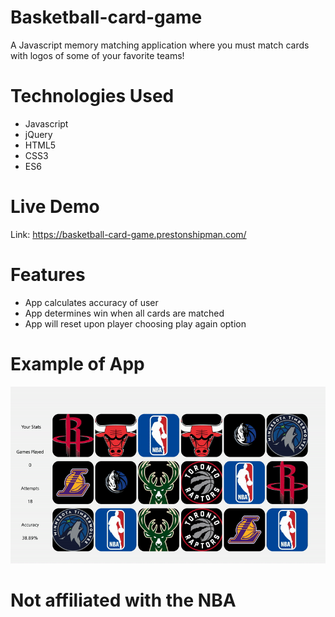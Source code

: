 # Basketball-card-game

A Javascript memory matching application where you must match cards with logos of some of your favorite teams! 

# Technologies Used
- Javascript
- jQuery
- HTML5
- CSS3
- ES6

# Live Demo
Link: https://basketball-card-game.prestonshipman.com/

# Features
- App calculates accuracy of user
- App determines win when all cards are matched
- App will reset upon player choosing play again option

# Example of App
![](basketball-card-game.gif)

# Not affiliated with the NBA
